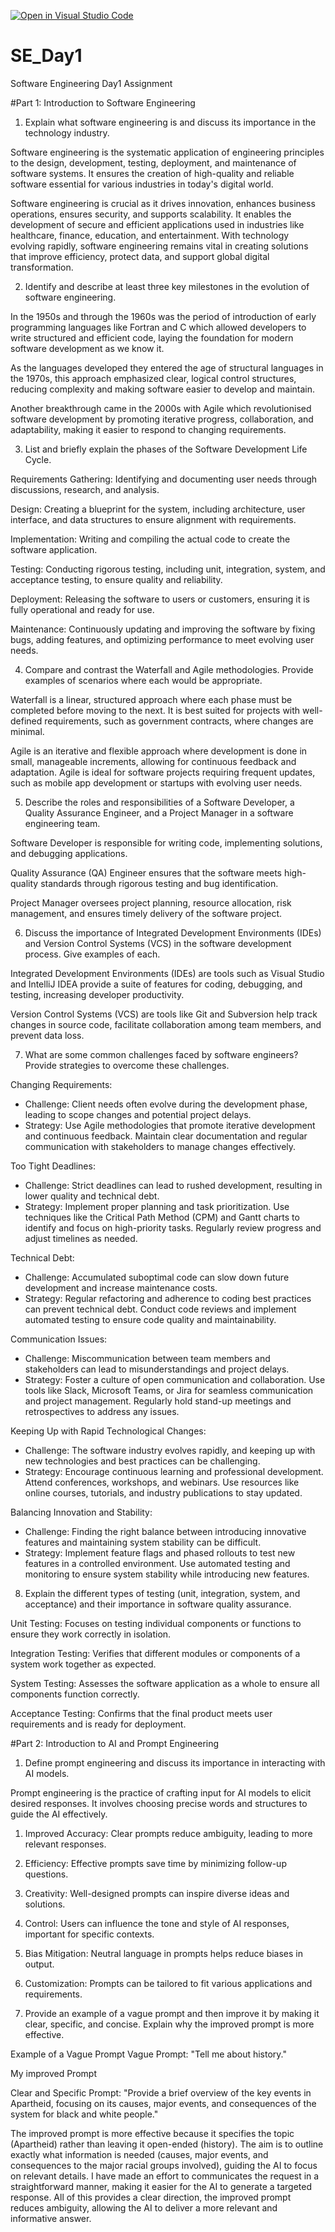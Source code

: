 [![Open in Visual Studio Code](https://classroom.github.com/assets/open-in-vscode-2e0aaae1b6195c2367325f4f02e2d04e9abb55f0b24a779b69b11b9e10269abc.svg)](https://classroom.github.com/online_ide?assignment_repo_id=18395288&assignment_repo_type=AssignmentRepo)
# SE_Day1
Software Engineering Day1 Assignment

#Part 1: Introduction to Software Engineering

1. Explain what software engineering is and discuss its importance in the technology industry.

Software engineering is the systematic application of engineering principles to the design, development, testing, deployment, and maintenance of software systems. It ensures the creation of high-quality and reliable software essential for various industries in today's digital world.

Software engineering is crucial as it drives innovation, enhances business operations, ensures security, and supports scalability. It enables the development of secure and efficient applications used in industries like healthcare, finance, education, and entertainment. With technology evolving rapidly, software engineering remains vital in creating solutions that improve efficiency, protect data, and support global digital transformation.

2. Identify and describe at least three key milestones in the evolution of software engineering.

In the 1950s and through the 1960s was the period of introduction of early programming languages like Fortran and C which allowed developers to write structured and efficient code, laying the foundation for modern software development as we know it.

As the languages developed they entered the age of structural languages in the 1970s, this approach emphasized clear, logical control structures, reducing complexity and making software easier to develop and maintain.

Another breakthrough came in the 2000s with Agile which revolutionised software development by promoting iterative progress, collaboration, and adaptability, making it easier to respond to changing requirements.

3. List and briefly explain the phases of the Software Development Life Cycle.

Requirements Gathering: Identifying and documenting user needs through discussions, research, and analysis.

Design: Creating a blueprint for the system, including architecture, user interface, and data structures to ensure alignment with requirements.

Implementation: Writing and compiling the actual code to create the software application.

Testing: Conducting rigorous testing, including unit, integration, system, and acceptance testing, to ensure quality and reliability.

Deployment: Releasing the software to users or customers, ensuring it is fully operational and ready for use.

Maintenance: Continuously updating and improving the software by fixing bugs, adding features, and optimizing performance to meet evolving user needs.

4. Compare and contrast the Waterfall and Agile methodologies. Provide examples of scenarios where each would be appropriate.

Waterfall is a linear, structured approach where each phase must be completed before moving to the next. It is best suited for projects with well-defined requirements, such as government contracts, where changes are minimal.

Agile is an iterative and flexible approach where development is done in small, manageable increments, allowing for continuous feedback and adaptation. Agile is ideal for software projects requiring frequent updates, such as mobile app development or startups with evolving user needs.


5. Describe the roles and responsibilities of a Software Developer, a Quality Assurance Engineer, and a Project Manager in a software engineering team.

Software Developer is responsible for writing code, implementing solutions, and debugging applications.

Quality Assurance (QA) Engineer ensures that the software meets high-quality standards through rigorous testing and bug identification.

Project Manager oversees project planning, resource allocation, risk management, and ensures timely delivery of the software project.


6. Discuss the importance of Integrated Development Environments (IDEs) and Version Control Systems (VCS) in the software development process. Give examples of each.

Integrated Development Environments (IDEs) are tools such as Visual Studio and IntelliJ IDEA provide a suite of features for coding, debugging, and testing, increasing developer productivity.

Version Control Systems (VCS) are tools like Git and Subversion help track changes in source code, facilitate collaboration among team members, and prevent data loss.

7. What are some common challenges faced by software engineers? Provide strategies to overcome these challenges.

Changing Requirements:

- Challenge: Client needs often evolve during the development phase, leading to scope changes and potential project delays.
- Strategy: Use Agile methodologies that promote iterative development and continuous feedback. Maintain clear documentation and regular communication with stakeholders to manage changes effectively.

Too Tight Deadlines:

- Challenge: Strict deadlines can lead to rushed development, resulting in lower quality and technical debt.
- Strategy: Implement proper planning and task prioritization. Use techniques like the Critical Path Method (CPM) and Gantt charts to identify and focus on high-priority tasks. Regularly review progress and adjust timelines as needed.

Technical Debt:

- Challenge: Accumulated suboptimal code can slow down future development and increase maintenance costs.
- Strategy: Regular refactoring and adherence to coding best practices can prevent technical debt. Conduct code reviews and implement automated testing to ensure code quality and maintainability.

Communication Issues:

- Challenge: Miscommunication between team members and stakeholders can lead to misunderstandings and project delays.
- Strategy: Foster a culture of open communication and collaboration. Use tools like Slack, Microsoft Teams, or Jira for seamless communication and project management. Regularly hold stand-up meetings and retrospectives to address any issues.

Keeping Up with Rapid Technological Changes:

- Challenge: The software industry evolves rapidly, and keeping up with new technologies and best practices can be challenging.
- Strategy: Encourage continuous learning and professional development. Attend conferences, workshops, and webinars. Use resources like online courses, tutorials, and industry publications to stay updated.

Balancing Innovation and Stability:

- Challenge: Finding the right balance between introducing innovative features and maintaining system stability can be difficult.
- Strategy: Implement feature flags and phased rollouts to test new features in a controlled environment. Use automated testing and monitoring to ensure system stability while introducing new features.

8. Explain the different types of testing (unit, integration, system, and acceptance) and their importance in software quality assurance.

Unit Testing: Focuses on testing individual components or functions to ensure they work correctly in isolation.

Integration Testing: Verifies that different modules or components of a system work together as expected.

System Testing: Assesses the software application as a whole to ensure all components function correctly.

Acceptance Testing: Confirms that the final product meets user requirements and is ready for deployment.

#Part 2: Introduction to AI and Prompt Engineering


1. Define prompt engineering and discuss its importance in interacting with AI models.

Prompt engineering is the practice of crafting input for AI models to elicit desired responses. It involves choosing precise words and structures to guide the AI effectively.

1. Improved Accuracy: Clear prompts reduce ambiguity, leading to more relevant responses.
2. Efficiency: Effective prompts save time by minimizing follow-up questions.
3. Creativity: Well-designed prompts can inspire diverse ideas and solutions.
4. Control: Users can influence the tone and style of AI responses, important for specific contexts.
5. Bias Mitigation: Neutral language in prompts helps reduce biases in output.
6. Customization: Prompts can be tailored to fit various applications and requirements.


2. Provide an example of a vague prompt and then improve it by making it clear, specific, and concise. Explain why the improved prompt is more effective.

Example of a Vague Prompt
Vague Prompt: "Tell me about history."

My improved Prompt

Clear and Specific Prompt: "Provide a brief overview of the key events in Apartheid, focusing on its causes, major events, and consequences of the system for black and white people."

The improved prompt is more effective because it specifies the topic (Apartheid) rather than leaving it open-ended (history). The aim is to outline exactly what information is needed (causes, major events, and consequences to the major racial groups involved), guiding the AI to focus on relevant details. I have made an effort to communicates the request in a straightforward manner, making it easier for the AI to generate a targeted response. All of this provides a clear direction, the improved prompt reduces ambiguity, allowing the AI to deliver a more relevant and informative answer.
